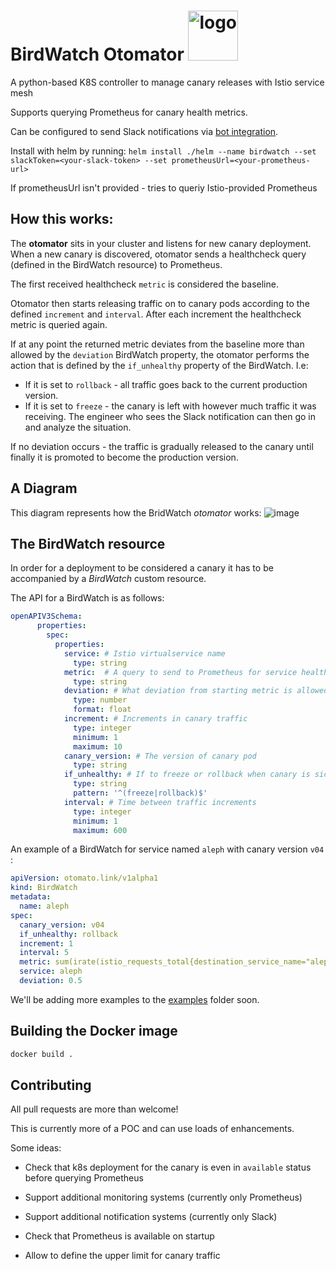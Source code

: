 # BirdWatch Otomator <img src="images/logo.png" alt="logo" width="80"/>

A python-based K8S controller to manage canary releases with Istio service mesh

Supports querying Prometheus for canary health metrics.

Can be configured to send Slack notifications via [bot integration](https://api.slack.com/bot-users).

Install with helm by running: `helm install ./helm --name birdwatch --set slackToken=<your-slack-token> --set prometheusUrl=<your-prometheus-url>`

If prometheusUrl isn't provided - tries to queriy Istio-provided Prometheus

## How this works:

The **otomator** sits in your cluster and listens for new canary deployment. When a new canary is discovered, otomator sends a healthcheck query (defined in the BirdWatch resource) to Prometheus.

The first received healthcheck `metric` is considered the baseline.

Otomator then starts releasing traffic on to canary pods according to the defined `increment` and `interval`. After each increment the healthcheck metric is queried again. 

If at any point the returned metric deviates from the baseline more than allowed by the `deviation` BirdWatch property, the otomator performs the action that is defined by the `if_unhealthy` property of the BirdWatch. I.e:

- If it is set to `rollback` - all traffic goes back to the current production version.
- If it is set to `freeze` - the canary is left with however much traffic it was receiving. The engineer who sees the Slack notification can then go in and analyze the situation.   

If no deviation occurs - the traffic is gradually released to the canary until finally it is promoted to become the production version.

## A Diagram

This diagram represents how the BridWatch *otomator* works:
![image](images/birdwatch.svg)

## The BirdWatch resource

In order for a deployment to be considered a canary it has to be accompanied by a *BirdWatch* custom resource.

The API for a BirdWatch is as follows:
```yaml
openAPIV3Schema:
      properties:
        spec:
          properties:
            service: # Istio virtualservice name
              type: string
            metric:  # A query to send to Prometheus for service health check
              type: string
            deviation: # What deviation from starting metric is allowed
              type: number
              format: float
            increment: # Increments in canary traffic
              type: integer
              minimum: 1
              maximum: 10
            canary_version: # The version of canary pod
              type: string
            if_unhealthy: # If to freeze or rollback when canary is sick
              type: string
              pattern: '^(freeze|rollback)$'
            interval: # Time between traffic increments
              type: integer
              minimum: 1
              maximum: 600
```

An example of a BirdWatch for service named `aleph` with canary version `v04` :

```yaml
apiVersion: otomato.link/v1alpha1
kind: BirdWatch
metadata:
  name: aleph
spec:
  canary_version: v04
  if_unhealthy: rollback
  increment: 1
  interval: 5
  metric: sum(irate(istio_requests_total{destination_service_name="aleph",destination_version="v04",response_code="500"}[30s]))
  service: aleph
  deviation: 0.5
```

We'll be adding more examples to the [examples](examples) folder soon.

## Building the Docker image

```bash
docker build .
```

## Contributing

All pull requests are more than welcome!

This is currently more of a POC and can use loads of enhancements.

Some ideas:

- Check that k8s deployment for the canary is even in `available` status before querying Prometheus

- Support additional monitoring systems (currently only Prometheus)

- Support additional notification systems (currently only Slack)

- Check that Prometheus is available on startup

- Allow to define the upper limit for canary traffic




